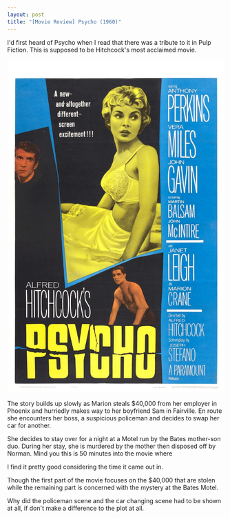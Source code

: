 ```yaml
---
layout: post
title: "[Movie Review] Psycho (1960)"
---
```



I'd first heard of Psycho when I read that there was a tribute to it in Pulp Fiction.
This is supposed to be Hitchcock's most acclaimed movie.

![Psycho (1960);Psycho (1960)](/img/movie-poster-psycho.jpg)

The story builds up slowly as Marion steals $40,000 from her employer in Phoenix and hurriedly makes way to her boyfriend Sam in Fairville.
En route she encounters her boss, a suspicious policeman and decides to swap her car for another.

She decides to stay over for a night at a Motel run by the Bates mother-son duo.
During her stay, she is murdered by the mother then disposed off by Norman.
Mind you this is 50 minutes into the movie where 

I find it pretty good considering the time it came out in.

Though the first part of the movie focuses on the $40,000 that are stolen while the remaining part is concerned with the mystery at the Bates Motel.

Why did the policeman scene and the car changing scene had to be shown at all, if don't make a difference to the plot at all.

